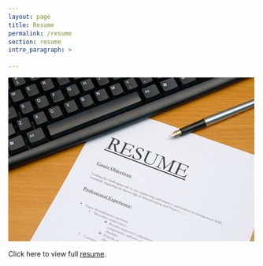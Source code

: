 ```yaml
---
layout: page
title: Resume
permalink: /resume
section: resume
intro_paragraph: >

---
```

![Resume1](assets/img/uploads/theresume.jpg)

<html>
  <head>
    <title>Title of the document</title>
  </head>
  <body>
    <p>Click here to view full <a href="assets/img/uploads/JordanWilsonSeniorResume-2.pdf">resume</a>.</p>
  </body>
</html>
